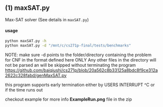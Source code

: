 ## (1) maxSAT.py
Max-SAT solver (See details in `maxSAT.py`)
#### usage
```bash
python maxSAT.py -h
python maxSAT.py -d "/mnt/c/cs271p-final/tests/benchmarks"
```
NOTE: make sure -d points to the  folder/directory containing the problem for CNF in the format defined here ONLY
Any other files in the directory will not be parsed an will be skipped without terminating the program
https://github.com/baiqiushi/cs271p/blob/20a562c8b33125a8bdc8f9ce312a2622c328fabd/genMaxSAT.py


this program supports early termination either by USERS INTERRUPT
^C
or if the time runs out

checkout example for more info **ExampleRun.png** file in the zip